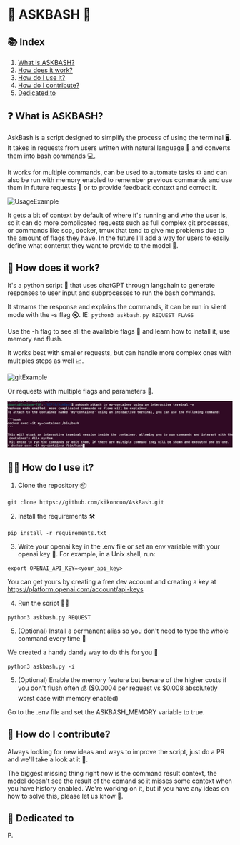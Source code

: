 # 🚀 ASKBASH 🚀

## 📚 Index
1. [What is ASKBASH?](#what-is-askbash)
2. [How does it work?](#how-does-it-work)
3. [How do I use it?](#how-do-i-use-it)
4. [How do I contribute?](#how-do-i-contribute)
5. [Dedicated to](#dedicated-to)

## ❓ What is ASKBASH?
AskBash is a script designed to simplify the process of using the terminal 🖥️. It takes in requests from users written with natural language 📝 and converts them into bash commands 💻.

It works for multiple commands, can be used to automate tasks ⚙️ and can also be run with memory enabled to remember previous commands and use them in future requests 🧠 or to provide feedback context and correct it.

![UsageExample](https://github.com/kikoncuo/AskBash/blob/main/images/MemoryExample.gif)

It gets a bit of context by default of where it's running and who the user is, so it can do more complicated requests such as full complex git processes, or commands like scp, docker, tmux that tend to give me problems due to the amount of flags they have.
In the future I'll add a way for users to easily define what contenxt they want to provide to the model 🤔.

## 🤔 How does it work?
It's a python script 🐍 that uses chatGPT through langchain to generate responses to user input and subprocesses to run the bash commands.

It streams the response and explains the commands, it can be run in silent mode with the -s flag 🔇. IE: ``` python3 askbash.py REQUEST FLAGS ```

Use the -h flag to see all the available flags 🚩 and learn how to install it, use memory and flush.

It works best with smaller requests, but can handle more complex ones with multiples steps as well 📈.

![gitExample](https://github.com/kikoncuo/AskBash/blob/main/images/gitExample.gif)

Or requests with multiple flags and parameters 🚩.

![dockerExample](https://github.com/kikoncuo/AskBash/blob/main/images/dockerExample.png)

## 👨‍💻 How do I use it?
1. Clone the repository 📦

``` git clone https://github.com/kikoncuo/AskBash.git ```

2. Install the requirements 🛠️

``` pip install -r requirements.txt ```

3. Write your openai key in the .env file or set an env variable with your openai key 🔑. For example, in a Unix shell, run:

```export OPENAI_API_KEY=<your_api_key>```

You can get yours by creating a free dev account and creating a key at https://platform.openai.com/account/api-keys

4. Run the script 🏃‍♂️

``` python3 askbash.py REQUEST ```

5. (Optional) Install a permanent alias so you don't need to type the whole command every time 🚀

We created a handy dandy way to do this for you 🧰

``` python3 askbash.py -i ```

5. (Optional) Enable the memory feature but beware of the higher costs if you don't flush often 💰 ($0.0004 per request vs $0.008 absolutetly worst case with memory enabled)

Go to the .env file and set the ASKBASH_MEMORY variable to true.


## 🤝 How do I contribute?
Always looking for new ideas and ways to improve the script, just do a PR and we'll take a look at it 👀. 

The biggest missing thing right now is the command result context, the model doesn't see the result of the comand so it misses some context when you have history enabled. We're working on it, but if you have any ideas on how to solve this, please let us know 🤗.

## 💖 Dedicated to
P.